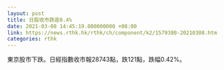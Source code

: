 ```yaml
---
layout: post
title: 日股收市跌逾0.4%
date: 2021-03-08 14:45:19.000000000 +08:00
link: https://news.rthk.hk/rthk/ch/component/k2/1579380-20210308.htm
categories: rthk
---
```


東京股市下跌。日經指數收市報28743點，跌121點，跌幅0.42%。
